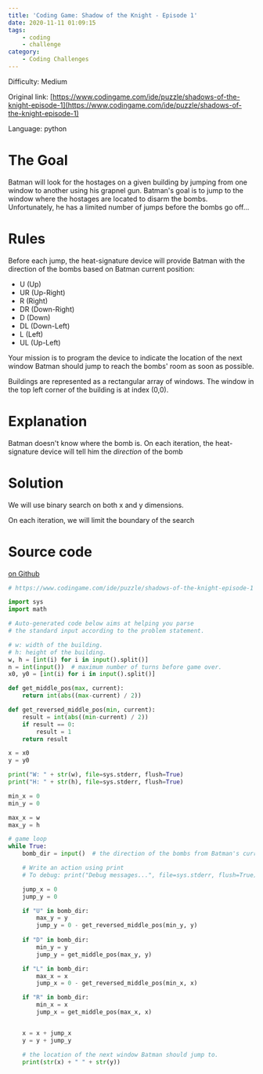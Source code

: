 ```yaml
---
title: 'Coding Game: Shadow of the Knight - Episode 1'
date: 2020-11-11 01:09:15
tags:
    - coding
    - challenge
category:
    - Coding Challenges
---
```


Difficulty: Medium

Original link: [https://www.codingame.com/ide/puzzle/shadows-of-the-knight-episode-1](https://www.codingame.com/ide/puzzle/shadows-of-the-knight-episode-1)

Language: python

# The Goal

Batman will look for the hostages on a given building by jumping from one window to another using his grapnel gun. Batman's goal is to jump to the window where the hostages are located to disarm the bombs. Unfortunately, he has a limited number of jumps before the bombs go off...

<!-- more -->

# Rules

Before each jump, the heat-signature device will provide Batman with the direction of the bombs based on Batman current position:

* U (Up)
* UR (Up-Right)
* R (Right)
* DR (Down-Right)
* D (Down)
* DL (Down-Left)
* L (Left)
* UL (Up-Left)

Your mission is to program the device to indicate the location of the next window Batman should jump to reach the bombs' room as soon as possible.

Buildings are represented as a rectangular array of windows. The window in the top left corner of the building is at index (0,0).

# Explanation

Batman doesn't know where the bomb is. On each iteration, the heat-signature device will tell him the _direction_ of the bomb

# Solution

We will use binary search on both x and y dimensions.

On each iteration, we will limit the boundary of the search

# Source code

[on Github](https://github.com/huntertran/codinggame/blob/main/shadows-of-the-knight-ep1.py)

```py
# https://www.codingame.com/ide/puzzle/shadows-of-the-knight-episode-1

import sys
import math

# Auto-generated code below aims at helping you parse
# the standard input according to the problem statement.

# w: width of the building.
# h: height of the building.
w, h = [int(i) for i in input().split()]
n = int(input())  # maximum number of turns before game over.
x0, y0 = [int(i) for i in input().split()]

def get_middle_pos(max, current):
    return int(abs((max-current) / 2))

def get_reversed_middle_pos(min, current):
    result = int(abs((min-current) / 2))
    if result == 0:
        result = 1
    return result

x = x0
y = y0

print("W: " + str(w), file=sys.stderr, flush=True)
print("H: " + str(h), file=sys.stderr, flush=True)

min_x = 0
min_y = 0

max_x = w
max_y = h

# game loop
while True:
    bomb_dir = input()  # the direction of the bombs from Batman's current location (U, UR, R, DR, D, DL, L or UL)

    # Write an action using print
    # To debug: print("Debug messages...", file=sys.stderr, flush=True)

    jump_x = 0
    jump_y = 0

    if "U" in bomb_dir:
        max_y = y
        jump_y = 0 - get_reversed_middle_pos(min_y, y)
    
    if "D" in bomb_dir:
        min_y = y
        jump_y = get_middle_pos(max_y, y)

    if "L" in bomb_dir:
        max_x = x
        jump_x = 0 - get_reversed_middle_pos(min_x, x)

    if "R" in bomb_dir:
        min_x = x
        jump_x = get_middle_pos(max_x, x)


    x = x + jump_x
    y = y + jump_y

    # the location of the next window Batman should jump to.
    print(str(x) + " " + str(y))
```
